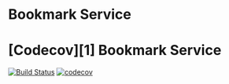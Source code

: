 # Bookmark Service
# [Codecov][1] Bookmark Service
[![Build Status](https://travis-ci.com/rajangare/bookmark-services.svg?token=LaxfCDFwxnNNoycpYzYz&branch=master)](https://travis-ci.com/rajangare/bookmark-services)
[![codecov](https://codecov.io/gh/codecov/bookmark-services/branch/master/graph/badge.svg)](https://codecov.io/gh/codecov/bookmark-services)
